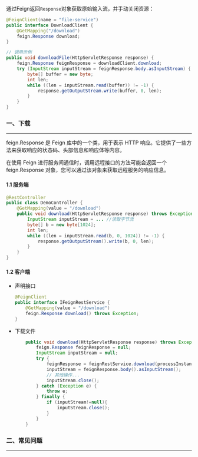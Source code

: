 通过Feign返回`Response`对象获取原始输入流，并手动关闭资源：

```java
@FeignClient(name = "file-service")
public interface DownloadClient {
    @GetMapping("/download")
    feign.Response download;
}

// 调用示例
public void downloadFile(HttpServletResponse response) {
    feign.Response feignResponse = downloadClient.download;
    try (InputStream inputStream = feignResponse.body.asInputStream) {
        byte[] buffer = new byte;
        int len;
        while ((len = inputStream.read(buffer)) != -1) {
            response.getOutputStream.write(buffer, 0, len);
        }
    }
}
```



### 一、下载

---

feign.Response 是 Feign 库中的一个类，用于表示 HTTP 响应。它提供了一些方法来获取响应的状态码、头部信息和响应体等内容。

在使用 Feign 进行服务间通信时，调用远程接口的方法可能会返回一个 feign.Response 对象，您可以通过该对象来获取远程服务的响应信息。

#### 1.1 服务端

```java
@RestController
public class DemoController {
    @GetMapping(value = "/download")
    public void download(HttpServletResponse response) throws Exception {
        InputStream inputStream = ... //读取字节流
        byte[] b = new byte[1024];
        int len;
        while ((len = inputStream.read(b, 0, 1024)) != -1) {
            response.getOutputStream().write(b, 0, len);
        }
    }
}
```

#### 1.2 客户端

- 声明接口

  ```java
  @FeignClient
  public interface IFeignRestService {
      @GetMapping(value = "/download")
      feign.Response download() throws Exception;
  }
  ```

- 下载文件

  ```java
      public void download(HttpServletResponse response) throws Exception {
          feign.Response feignResponse = null;
          InputStream inputStream = null;
          try {
              feignResponse = feignRestService.download(processInstanceId);
              inputStream = feignResponse.body().asInputStream();
              // 其他操作...
              inputStream.close();
          } catch (Exception e) {
              throw e;
          } finally {
              if (inputStream!=null){
                  inputStream.close();
              }
          }
      }   
  ```



### 二、常见问题

---



















































































